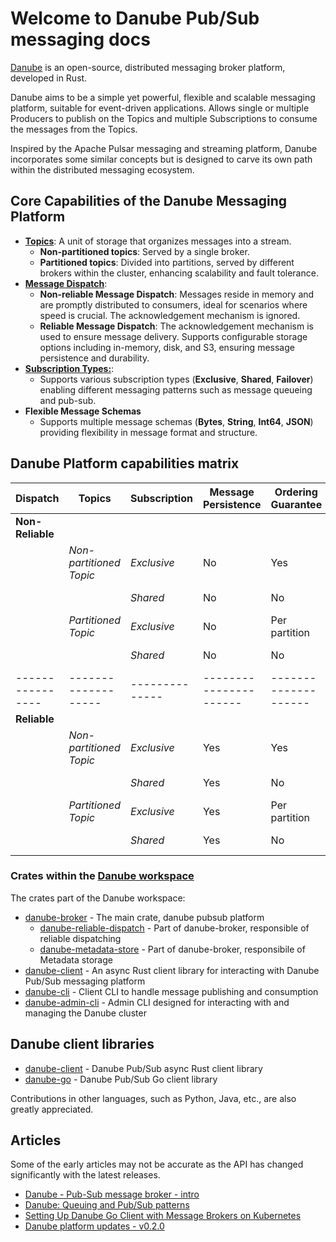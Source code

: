 # Welcome to Danube Pub/Sub messaging docs

[Danube](https://github.com/danube-messaging/danube) is an open-source, distributed messaging broker platform, developed in Rust.

Danube aims to be a simple yet powerful, flexible and scalable messaging platform, suitable for event-driven applications. Allows single or multiple Producers to publish on the Topics and multiple Subscriptions to consume the messages from the Topics.

Inspired by the Apache Pulsar messaging and streaming platform, Danube incorporates some similar concepts but is designed to carve its own path within the distributed messaging ecosystem.

## Core Capabilities of the Danube Messaging Platform

* [**Topics**](architecture/topics.md): A unit of storage that organizes messages into a stream.
  * **Non-partitioned topics**: Served by a single broker.
  * **Partitioned topics**: Divided into partitions, served by different brokers within the cluster, enhancing scalability and fault tolerance.
* [**Message Dispatch**](architecture/dispatch_strategy.md):
  * **Non-reliable Message Dispatch**: Messages reside in memory and are promptly distributed to consumers, ideal for scenarios where speed is crucial. The acknowledgement mechanism is ignored.
  * **Reliable Message Dispatch**: The acknowledgement mechanism is used to ensure message delivery. Supports configurable storage options including in-memory, disk, and S3, ensuring message persistence and durability.
* [**Subscription Types:**](architecture/subscriptions.md):
  * Supports various subscription types (**Exclusive**, **Shared**, **Failover**) enabling different messaging patterns such as message queueing and pub-sub.
* **Flexible Message Schemas**
  * Supports multiple message schemas (**Bytes**, **String**, **Int64**, **JSON**) providing flexibility in message format and structure.

## Danube Platform capabilities matrix

| Dispatch       | Topics            | Subscription | Message Persistence | Ordering Guarantee | Delivery Guarantee |
|----------------|-------------------|--------------|----------------------|--------------------|--------------------|
| **Non-Reliable** |                   |              |                      |                    |                    |
|                | *Non-partitioned Topic*         | *Exclusive*    | No                   | Yes                | At-Most-Once       |
|                |                   | *Shared*       | No                   | No                 | At-Most-Once       |
|                | *Partitioned Topic* | *Exclusive*    | No                   | Per partition      | At-Most-Once       |
|                |                   | *Shared*       | No                   | No                 | At-Most-Once       |
|----------------|-------------------|--------------|----------------------|--------------------|--------------------|
| **Reliable**    |                   |              |                      |                    |                    |
|                | *Non-partitioned Topic*         | *Exclusive*    | Yes                  | Yes                | At-Least-Once      |
|                |                   | *Shared*       | Yes                  | No                 | At-Least-Once      |
|                | *Partitioned Topic* | *Exclusive*    | Yes                  | Per partition      | At-Least-Once      |
|                |                   | *Shared*       | Yes                  | No                 | At-Least-Once      |

### Crates within the [Danube workspace](https://github.com/danube-messaging/danube)

The crates part of the Danube workspace:

* [danube-broker](https://github.com/danube-messaging/danube/tree/main/danube-broker) - The main crate, danube pubsub platform
  * [danube-reliable-dispatch](https://github.com/danube-messaging/danube/tree/main/danube-reliable-dispatch/src) - Part of danube-broker, responsible of reliable dispatching
  * [danube-metadata-store](https://github.com/danube-messaging/danube/tree/main/danube-metadata-store/src) - Part of danube-broker, responsibile of Metadata storage
* [danube-client](https://github.com/danube-messaging/danube/tree/main/danube-client) - An async Rust client library for interacting with Danube Pub/Sub messaging platform
* [danube-cli](https://github.com/danube-messaging/danube/tree/main/danube-cli) - Client CLI to handle message publishing and consumption
* [danube-admin-cli](https://github.com/danube-messaging/danube/tree/main/danube-admin-cli) - Admin CLI designed for interacting with and managing the Danube cluster

## Danube client libraries

* [danube-client](https://crates.io/crates/danube-client) - Danube Pub/Sub async Rust client library
* [danube-go](https://pkg.go.dev/github.com/danube-messaging/danube-go) - Danube Pub/Sub Go client library

Contributions in other languages, such as Python, Java, etc., are also greatly appreciated.

## Articles

Some of the early articles may not be accurate as the API has changed significantly with the latest releases.

* [Danube - Pub-Sub message broker - intro](https://dev-state.com/posts/danube_intro/)
* [Danube: Queuing and Pub/Sub patterns](https://dev-state.com/posts/danube_pubsub/)
* [Setting Up Danube Go Client with Message Brokers on Kubernetes](https://dev-state.com/posts/danube_demo/)
* [Danube platform updates - v0.2.0](https://dev-state.com/posts/danube_update_020/)

